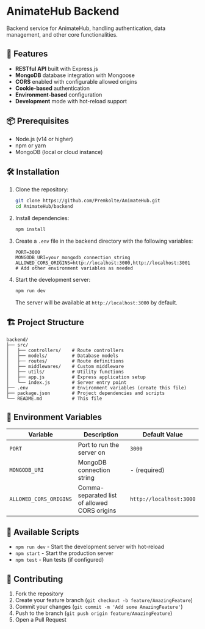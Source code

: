 # AnimateHub Backend

Backend service for AnimateHub, handling authentication, data management, and other core functionalities.

## 🚀 Features

- **RESTful API** built with Express.js
- **MongoDB** database integration with Mongoose
- **CORS** enabled with configurable allowed origins
- **Cookie-based** authentication
- **Environment-based** configuration
- **Development** mode with hot-reload support

## 📦 Prerequisites

- Node.js (v14 or higher)
- npm or yarn
- MongoDB (local or cloud instance)

## 🛠️ Installation

1. Clone the repository:
   ```bash
   git clone https://github.com/Premkolte/AnimateHub.git
   cd AnimateHub/backend
   ```

2. Install dependencies:
   ```bash
   npm install
   ```

3. Create a `.env` file in the backend directory with the following variables:
   ```env
   PORT=3000
   MONGODB_URI=your_mongodb_connection_string
   ALLOWED_CORS_ORIGINS=http://localhost:3000,http://localhost:3001
   # Add other environment variables as needed
   ```

4. Start the development server:
   ```bash
   npm run dev
   ```

   The server will be available at `http://localhost:3000` by default.

## 🏗️ Project Structure

```
backend/
├── src/
│   ├── controllers/    # Route controllers
│   ├── models/         # Database models
│   ├── routes/         # Route definitions
│   ├── middlewares/    # Custom middleware
│   ├── utils/          # Utility functions
│   ├── app.js          # Express application setup
│   └── index.js        # Server entry point
├── .env                # Environment variables (create this file)
├── package.json        # Project dependencies and scripts
└── README.md           # This file
```

## 🚦 Environment Variables

| Variable              | Description                                   | Default Value           |
|-----------------------|-----------------------------------------------|-------------------------|
| `PORT`               | Port to run the server on                     | `3000`                  |
| `MONGODB_URI`        | MongoDB connection string                     | - (required)            |
| `ALLOWED_CORS_ORIGINS`| Comma-separated list of allowed CORS origins  | `http://localhost:3000` |

## 🚀 Available Scripts

- `npm run dev` - Start the development server with hot-reload
- `npm start` - Start the production server
- `npm test` - Run tests (if configured)

## 🤝 Contributing

1. Fork the repository
2. Create your feature branch (`git checkout -b feature/AmazingFeature`)
3. Commit your changes (`git commit -m 'Add some AmazingFeature'`)
4. Push to the branch (`git push origin feature/AmazingFeature`)
5. Open a Pull Request
